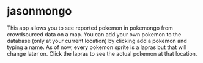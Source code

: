 # jasonmongo
This app allows you to see reported pokemon in pokemongo from crowdsourced data on a map. 
You can add your own pokemon to the database (only at your current location) by clicking add a pokemon and typing a name.
As of now, every pokemon sprite is a lapras but that will change later on. Click the lapras to see the actual pokemon at that location.

